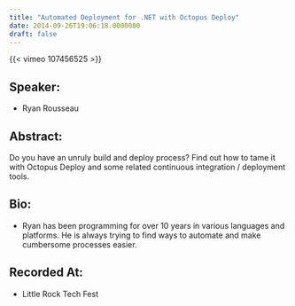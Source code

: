 ```yaml
---
title: "Automated Deployment for .NET with Octopus Deploy"
date: 2014-09-26T19:06:18.0000000
draft: false
---
```


{{< vimeo 107456525 >}}

## Speaker:

 - Ryan Rousseau

## Abstract:

<p>Do you have an unruly build and deploy process? Find out how to tame it with Octopus Deploy and some related continuous integration / deployment tools.</p>

## Bio:

 - <p>Ryan has been programming for over 10 years in various languages and platforms. He is always trying to find ways to automate and make cumbersome processes easier.</p>

## Recorded At:

 - Little Rock Tech Fest


